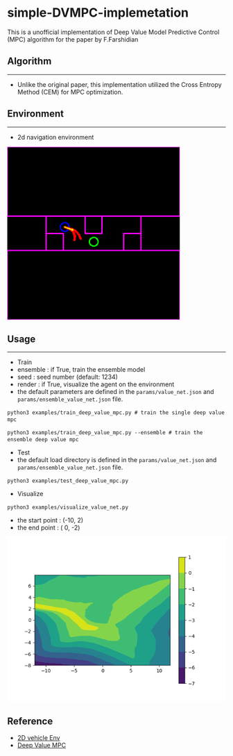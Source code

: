 # simple-DVMPC-implemetation

This is a unofficial implementation of Deep Value Model Predictive Control (MPC) algorithm for the paper by F.Farshidian

## Algorithm
---
- Unlike the original paper, this implementation utilized the Cross Entropy Method (CEM) for MPC optimization.

## Environment
---
- 2d navigation environment

![](img/screenshot.png)


## Usage
---
- Train
 - ensemble : if True, train the ensemble model
 - seed : seed number (default: 1234)
 - render : if True, visualize the agent on the environment
 - the default parameters are defined in the `params/value_net.json` and `params/ensemble_value_net.json` file.
   
```
python3 examples/train_deep_value_mpc.py # train the single deep value mpc
```

```
python3 examples/train_deep_value_mpc.py --ensemble # train the ensemble deep value mpc
```

- Test
 - the default load directory is defined in the `params/value_net.json` and `params/ensemble_value_net.json` file.

```
python3 examples/test_deep_value_mpc.py
```

- Visualize
```
python3 examples/visualize_value_net.py
```
 - the start point : (-10, 2)
 - the end point : ( 0, -2)

![](img/value_net_026.png)


## Reference
- [2D vehicle Env](https://github.com/MorvanZhou/Reinforcement-learning-with-tensorflow)
- [Deep Value MPC](https://arxiv.org/abs/1910.03358)
